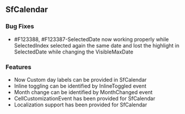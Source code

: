 ## SfCalendar

### Bug Fixes

* \#F123388, #F123387-SelectedDate now working properly while SelectedIndex selected again the same date and lost the highlight in SelectedDate while changing the VisibleMaxDate

### Features

* Now Custom day labels can be provided in SfCalendar
* Inline toggling can be identified by InlineToggled event
* Month change can be identified by MonthChanged event
* CellCustomizationEvent has been provided for SfCalendar
* Localization support has been provided for SfCalendar


